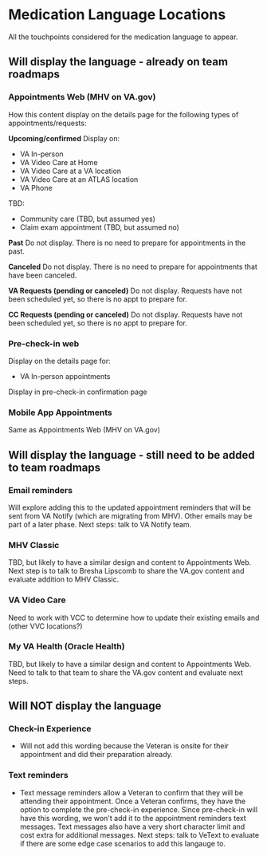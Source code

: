 # Medication Language Locations

All the touchpoints considered for the medication language to appear.

## Will display the language - already on team roadmaps

### Appointments Web (MHV on VA.gov)

How this content display on the details page for the following types of appointments/requests:

**Upcoming/confirmed**
Display on:
- VA In-person
- VA Video Care at Home
- VA Video Care at a VA location
- VA Video Care at an ATLAS location
- VA Phone

TBD:
- Community care (TBD, but assumed yes)
- Claim exam appointment (TBD, but assumed no)

**Past**
Do not display. There is no need to prepare for appointments in the past.

**Canceled**
Do not display. There is no need to prepare for appointments that have been canceled.

**VA Requests (pending or canceled)**
Do not display. Requests have not been scheduled yet, so there is no appt to prepare for.

**CC Requests (pending or canceled)**
Do not display. Requests have not been scheduled yet, so there is no appt to prepare for.

### Pre-check-in web

Display on the details page for:
- VA In-person appointments

Display in pre-check-in confirmation page

### Mobile App Appointments

Same as Appointments Web (MHV on VA.gov)

## Will display the language - still need to be added to team roadmaps

### Email reminders

Will explore adding this to the updated appointment reminders that will be sent from VA Notify (which are migrating from MHV). Other emails may be part of a later phase. Next steps: talk to VA Notify team.

### MHV Classic

TBD, but likely to have a similar design and content to Appointments Web. Next step is to talk to Bresha Lipscomb to share the VA.gov content and evaluate addition to MHV Classic.

### VA Video Care
Need to work with VCC to determine how to update their existing emails and (other VVC locations?)

### My VA Health (Oracle Health)
TBD, but likely to have a similar design and content to Appointments Web. Need to talk to that team to share the VA.gov content and evaluate next steps.

## Will NOT display the language

### Check-in Experience

- Will not add this wording because the Veteran is onsite for their appointment and did their preparation already.

### Text reminders
- Text message reminders allow a Veteran to confirm that they will be attending their appointment. Once a Veteran confirms, they have the option to complete the pre-check-in experience. Since pre-check-in will have this wording, we won't add it to the appointment reminders text messages. Text messages also have a very short character limit and cost extra for additional messages. Next steps: talk to VeText to evaluate if there are some edge case scenarios to add this langauge to.
